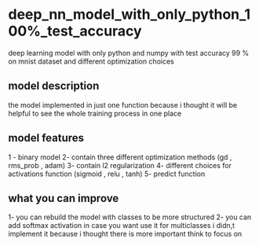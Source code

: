 # deep_nn_model_with_only_python_100%_test_accuracy
deep learning model with only python and numpy with test accuracy 99 % on mnist dataset and different optimization choices 


## model description
the model implemented in just one function because i thought it will be helpful to see the whole training process in one place 

## model features 
1 - binary model 
2- contain three different optimization methods (gd , rms_prob , adam)
3- contain l2 regularization 
4- different choices for activations function (sigmoid , relu , tanh)
5- predict function

## what you can improve 
1- you can rebuild the model with classes to be more structured 
2- you can add softmax activation in case you want use it for multiclasses i didn,t implement it because i thought there is more important think to focus on 


